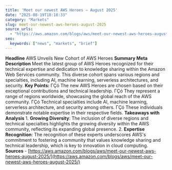 ```yaml
---
title: 'Meet our newest AWS Heroes — August 2025'
date: "2025-08-19T18:18:33"
category: "Markets"
slug: meet-our-newest-aws-heroes-august-2025
source_urls:
  - "https://aws.amazon.com/blogs/aws/meet-our-newest-aws-heroes-august-2025/"
seo:
  keywords: ["news", "markets", "brief"]
---
```

**Headline** AWS Unveils New Cohort of AWS Heroes  **Summary Meta Description** Meet the latest group of AWS Heroes recognized for their technical expertise and dedication to knowledge sharing within the Amazon Web Services community. This diverse cohort spans various regions and specialties, including AI, machine learning, serverless architectures, and security.  **Key Points:**  ΓÇó The new AWS Heroes are chosen based on their exceptional contributions and technical leadership. ΓÇó They represent a range of regions worldwide, showcasing the global reach of the AWS community. ΓÇó Technical specialties include AI, machine learning, serverless architecture, and security among others. ΓÇó These individuals demonstrate notable expertise in their respective fields.  **Takeaways with Analysis**  1. **Growing Diversity**: The inclusion of diverse regions and technical specialties highlights the growing diversity within the AWS community, reflecting its expanding global presence. 2. **Expertise Recognition**: The recognition of these experts underscores AWS's commitment to fostering a community that values knowledge sharing and technical leadership, which is key to innovation in cloud computing.  **Sources** - [https://aws.amazon.com/blogs/aws/meet-our-newest-aws-heroes-august-2025/](https://aws.amazon.com/blogs/aws/meet-our-newest-aws-heroes-august-2025/) 
